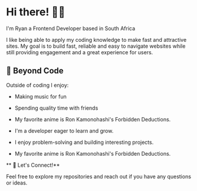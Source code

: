# Hi there! 👋🏿

I'm Ryan a Frontend Developer based in South Africa

I like being able to apply my coding knowledge to make fast and attractive sites. My goal is to build fast, reliable and easy to navigate websites while still providing engagement and a great experience for users.

## 🧘 Beyond Code

Outside of coding I enjoy:

* Making music for fun
* Spending quality time with friends
* My favorite anime is Ron Kamonohashi's Forbidden Deductions.

* I'm a developer eager to learn and grow.
* I enjoy problem-solving and building interesting projects.
* My favorite anime is Ron Kamonohashi's Forbidden Deductions.

** 📧 Let's Connect!**

Feel free to explore my repositories and reach out if you have any questions or ideas.
